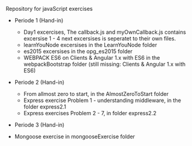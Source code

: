 Repository for javaScript exercises

- Periode 1 (Hand-in)
  - Day1 excercises, The callback.js and myOwnCallback.js contains excersise 1 - 4 next excersises is seperatet to their own files.
  - learnYouNode excersises in the LearnYouNode folder
  - es2015 excersises in the opg_es2015 folder
  - WEBPACK ES6 on Clients & Angular 1.x with ES6 in the webpackBootstrap folder (still missing: Clients & Angular 1.x with ES6)

- Periode 2 (Hand-in)
  - From allmost zero to start, in the AlmostZeroToStart folder
  - Express exercise Problem 1 - understanding middleware, in the folder express2.1
  - Express exercises Problem 2 - 7, in folder express2.2
  
 - Periode 3 (Hand-in)
  - Mongoose exercise in mongooseExercise folder
